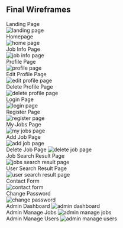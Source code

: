 ## Final Wireframes  

Landing Page  
![landing page](./wireframes/final-version/updated-landing-page.png)  
Homepage  
![home page](.//wireframes/final-version/updated-homepage.png)  
Job Info Page  
![job info page](./wireframes/final-version/job-info.png)  
Profile Page  
![profile page](./wireframes/final-version/updated-profile-page.png)    
Edit Profile Page  
![edit profile page](./wireframes/final-version/edit-profile.png)    
Delete Profile Page   
![delete profile page](./wireframes/final-version/delete-profile-page.png)   
Login Page  
![login page](./wireframes/final-version/updated-login-page.png)  
Register Page  
![register page](./wireframes/final-version/updated-register-page.png)  
My Jobs Page  
![my jobs page](./wireframes/final-version/updated-my-jobs.png)  
Add Job Page  
![add job page](./wireframes/final-version/updated-add-job-page.png)  
Delete Job Page
![delete job page](./wireframes/final-version/delete-job-page.png)  
Job Search Result Page   
![jobs search result page](./wireframes/final-version/jobs-search-result-page.png)  
User Search Result Page  
![user search result page](./wireframes/final-version/user-search-result-page.png)  
Contact Form  
![contact form](./wireframes/final-version/contact-form.png)  
Change Password  
![change password](./wireframes/final-version/change-password.png)  
Admin Dashboard
![admin dashboard](./wireframes/final-version/admin-dashboard.png)  
Admin Manage Jobs
![admin manage jobs](./wireframes/final-version/admin-manage-jobs.png)  
Admin Manage Users
![admin manage users](./wireframes/final-version/admin-manage-users.png)  


